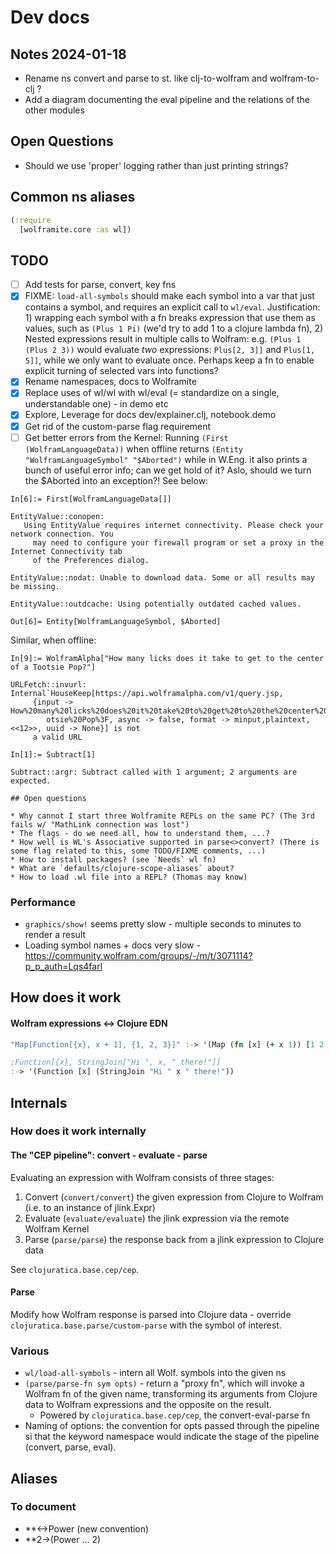 # Dev docs

## Notes 2024-01-18

* Rename ns convert and parse to st. like clj-to-wolfram and wolfram-to-clj ?
* Add a diagram documenting the eval pipeline and the relations of the other modules
     
## Open Questions
* Should we use 'proper' logging rather than just printing strings?

## Common ns aliases

```clojure
(:require
  [wolframite.core :as wl])
```

## TODO

* [ ] Add tests for parse, convert, key fns
* [x] FIXME: `load-all-symbols` should make each symbol into a var that just contains a symbol, and requires an explicit call to `wl/eval`. Justification: 1) wrapping each symbol with a fn breaks expression that use them as values, such as `(Plus 1 Pi)` (we'd try to add 1 to a clojure lambda fn), 2) Nested expressions result in multiple calls to Wolfram: e.g. `(Plus 1 (Plus 2 3))` would evaluate _two_ expressions: `Plus[2, 3]]` and `Plus[1, 5]]`, while we only want to evaluate once. Perhaps keep a fn to enable explicit turning of selected vars into functions? 
* [x] Rename namespaces, docs to Wolframite
* [x] Replace uses of wl/wl with wl/eval (= standardize on a single, understandable one) - in demo etc
* [x] Explore, Leverage for docs dev/explainer.clj, notebook.demo 
* [x] Get rid of the custom-parse flag requirement
* [ ] Get better errors from the Kernel: Running `(First (WolframLanguageData))` when offline returns `(Entity "WolframLanguageSymbol" "$Aborted")` while in W.Eng. it also prints a bunch of useful error info; can we get hold of it? Aslo, should we turn the $Aborted into an exception?! See below:

```wolram
In[6]:= First[WolframLanguageData[]]                                                              

EntityValue::conopen: 
   Using EntityValue requires internet connectivity. Please check your network connection. You
     may need to configure your firewall program or set a proxy in the Internet Connectivity tab
     of the Preferences dialog.

EntityValue::nodat: Unable to download data. Some or all results may be missing.

EntityValue::outdcache: Using potentially outdated cached values.

Out[6]= Entity[WolframLanguageSymbol, $Aborted]
```

Similar, when offline:

```wolfram
In[9]:= WolframAlpha["How many licks does it take to get to the center of a Tootsie Pop?"]        

URLFetch::invurl: Internal`HouseKeep[https://api.wolframalpha.com/v1/query.jsp, 
     {input -> How%20many%20licks%20does%20it%20take%20to%20get%20to%20the%20center%20of%20a%20To
        otsie%20Pop%3F, async -> false, format -> minput,plaintext, <<12>>, uuid -> None}] is not
     a valid URL
```


```wolfram
In[1]:= Subtract[1]

Subtract::argr: Subtract called with 1 argument; 2 arguments are expected.

## Open questions

* Why cannot I start three Wolframite REPLs on the same PC? (The 3rd fails w/ "MathLink connection was lost")
* The flags - do we need all, how to understand them, ...?
* How well is WL's Associative supported in parse<>convert? (There is some flag related to this, some TODO/FIXME comments, ...)
* How to install packages? (see `Needs` wl fn)
* What are `defaults/clojure-scope-aliases` about?
* How to load .wl file into a REPL? (Thomas may know)
```

### Performance

* `graphics/show!` seems pretty slow - multiple seconds to minutes to render a result
* Loading symbol names + docs very slow - https://community.wolfram.com/groups/-/m/t/3071114?p_p_auth=Lqs4farl


## How does it work

#### Wolfram expressions <-> Clojure EDN

```clojure
"Map[Function[{x}, x + 1], {1, 2, 3}]" :-> '(Map (fn [x] (+ x 1)) [1 2 3])

;Function[{x}, StringJoin["Hi ", x, " there!"]] 
:-> '(Function [x] (StringJoin "Hi " x " there!"))
```

## Internals

### How does it work internally

#### The "CEP pipeline": convert - evaluate - parse

Evaluating an expression with Wolfram consists of three stages:

1. Convert (`convert/convert`) the given expression from Clojure to Wolfram (i.e. to an instance of jlink.Expr)
2. Evaluate (`evaluate/evaluate`) the jlink expression via the remote Wolfram Kernel
3. Parse (`parse/parse`) the response back from a jlink expression to Clojure data

See `clojuratica.base.cep/cep`.

#### Parse

Modify how Wolfram response is parsed into Clojure data - override `clojuratica.base.parse/custom-parse` with the symbol of interest. 

### Various

* `wl/load-all-symbols` - intern all Wolf. symbols into the given ns
* `(parse/parse-fn sym opts)` - return a "proxy fn", which will invoke a Wolfram fn of the given name, transforming its arguments from Clojure data to Wolfram expressions and the opposite on the result.
  * Powered by `clojuratica.base.cep/cep`, the convert-eval-parse fn
* Naming of options: the convention for opts passed through the pipeline si that the keyword namespace would indicate the stage of the pipeline (convert, parse, eval).

## Aliases
### To document
- **<->Power (new convention)
- **2->(Power ... 2)
